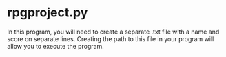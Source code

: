 # rpgproject.py
In this program, you will need to create a separate .txt file with a name and score on separate lines. Creating the path to this file in your program will allow you to execute the program.
